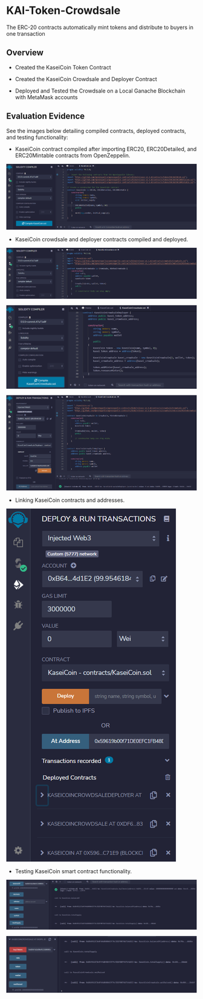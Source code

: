 # KAI-Token-Crowdsale
The ERC-20 contracts automatically mint tokens and distribute to buyers in one transaction

## Overview ##
- Created the KaseiCoin Token Contract

- Created the KaseiCoin Crowdsale and Deployer Contract

- Deployed and Tested the Crowdsale on a Local Ganache Blockchain with MetaMask accounts

## Evaluation Evidence ##
See the images below detailing compiled contracts, deployed contracts, and testing functionality:

- KaseiCoin contract compiled after importing ERC20, ERC20Detailed, and ERC20Mintable contracts from OpenZeppelin.

![x](/Evaluation_Evidence/KaseiCoin_compiled.PNG)

- KaseiCoin crowdsale and deployer contracts compiled and deployed.

![x](/Evaluation_Evidence/KaseiCoin_crowdsale.PNG)

![x](/Evaluation_Evidence/KaseiCoin_crowdsale_deployer.PNG)

![x](/Evaluation_Evidence/KaseiCoin_deployed.PNG)

- Linking KaseiCoin contracts and addresses.

![x](/Evaluation_Evidence/KaseiCoin_contracts_addresses_linked.PNG)

- Testing KaseiCoin smart contract functionality.

![x](/Evaluation_Evidence/KaseiCoin_balanceof_totalsupply.PNG)

![x](/Evaluation_Evidence/KaseiCoin_weiraised.PNG)